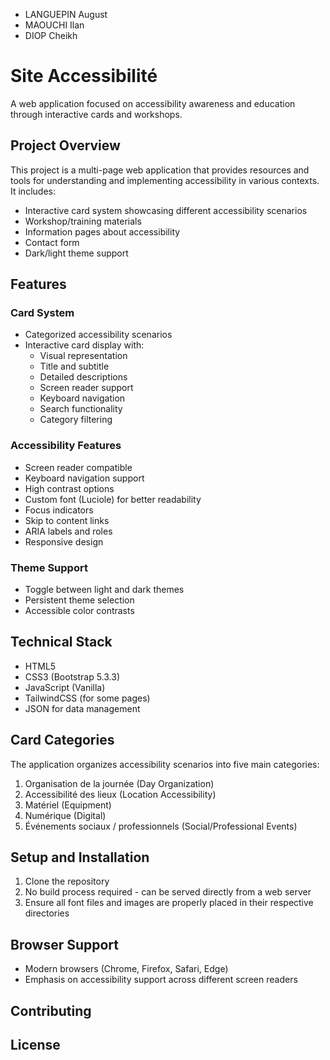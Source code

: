 - LANGUEPIN August
- MAOUCHI Ilan
- DIOP Cheikh

# Site Accessibilité

A web application focused on accessibility awareness and education through
interactive cards and workshops.

## Project Overview

This project is a multi-page web application that provides resources and tools
for understanding and implementing accessibility in various contexts. It
includes:

- Interactive card system showcasing different accessibility scenarios
- Workshop/training materials
- Information pages about accessibility
- Contact form
- Dark/light theme support

## Features

### Card System

- Categorized accessibility scenarios
- Interactive card display with:
  - Visual representation
  - Title and subtitle
  - Detailed descriptions
  - Screen reader support
  - Keyboard navigation
  - Search functionality
  - Category filtering

### Accessibility Features

- Screen reader compatible
- Keyboard navigation support
- High contrast options
- Custom font (Luciole) for better readability
- Focus indicators
- Skip to content links
- ARIA labels and roles
- Responsive design

### Theme Support

- Toggle between light and dark themes
- Persistent theme selection
- Accessible color contrasts

## Technical Stack

- HTML5
- CSS3 (Bootstrap 5.3.3)
- JavaScript (Vanilla)
- TailwindCSS (for some pages)
- JSON for data management

## Card Categories

The application organizes accessibility scenarios into five main categories:

1. Organisation de la journée (Day Organization)
2. Accessibilité des lieux (Location Accessibility)
3. Matériel (Equipment)
4. Numérique (Digital)
5. Événements sociaux / professionnels (Social/Professional Events)

## Setup and Installation

1. Clone the repository
2. No build process required - can be served directly from a web server
3. Ensure all font files and images are properly placed in their respective
   directories

## Browser Support

- Modern browsers (Chrome, Firefox, Safari, Edge)
- Emphasis on accessibility support across different screen readers

## Contributing

## License
